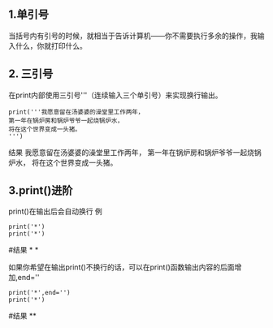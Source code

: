 ## 1.单引号

当括号内有引号的时候，就相当于告诉计算机——你不需要执行多余的操作，我输入什么，你就打印什么。

## 2. 三引号

在print内部使用三引号'''（连续输入三个单引号）来实现换行输出。

```
print('''我愿意留在汤婆婆的澡堂里工作两年，
第一年在锅炉房和锅炉爷爷一起烧锅炉水，
将在这个世界变成一头猪。
''')
```

结果
我愿意留在汤婆婆的澡堂里工作两年，
第一年在锅炉房和锅炉爷爷一起烧锅炉水，
将在这个世界变成一头猪。

## 3.print()进阶

print()在输出后会自动换行
例

```
print('*')
print('*')
```

#结果
*
*

如果你希望在输出print()不换行的话，可以在print()函数输出内容的后面增加,end=''

```
print('*',end='')
print('*')
```

#结果
**